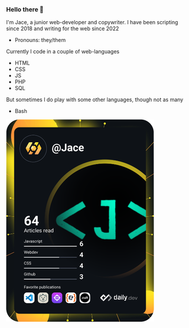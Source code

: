 ### Hello there 👋

I'm Jace, a junior web-developer and copywriter.
I have been scripting since 2018 and writing for the web since 2022

- Pronouns: they/them

Currently I code in a couple of web-languages
- HTML
- CSS
- JS
- PHP
- SQL

But sometimes I do play with some other languages, though not as many
- Bash


<a href="https://app.daily.dev/Jace"><img src="https://github.com/ScriptJayT/ScriptJayT/blob/master/devcard.svg" width="400" alt="Jace's Dev Card"/></a>

<!--
Here are some ideas to get you started:

- 🔭 I’m currently working on ...
- 🌱 I’m currently learning ...
- 👯 I’m looking to collaborate on ...
- 🤔 I’m looking for help with ...
- 💬 Ask me about ...
- 📫 How to reach me: ...
- 😄 Pronouns: ...
- ⚡ Fun fact: ...
-->
